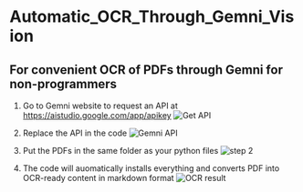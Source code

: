 # Automatic_OCR_Through_Gemni_Vision
For convenient OCR of PDFs through Gemni for non-programmers 
-------------------------------------

1. Go to Gemni website to request an API at https://aistudio.google.com/app/apikey
    ![Get API](https://github.com/user-attachments/assets/17250626-f099-4bf7-893b-edeec70f47c0)

2. Replace the API in the code
   ![Gemni API](https://github.com/user-attachments/assets/0a2d99e4-c13b-4194-a480-d1f9ac627f89)

3. Put the PDFs in the same folder as your python files
   ![step 2](https://github.com/user-attachments/assets/e997bdb9-5983-440a-b0a3-dc0ddc8fb732)

4. The code will auomatically installs everything and converts PDF into OCR-ready content in markdown format
   ![OCR result](https://github.com/user-attachments/assets/2d16c18b-2869-4f43-a6ad-f4593c0f97fd)
